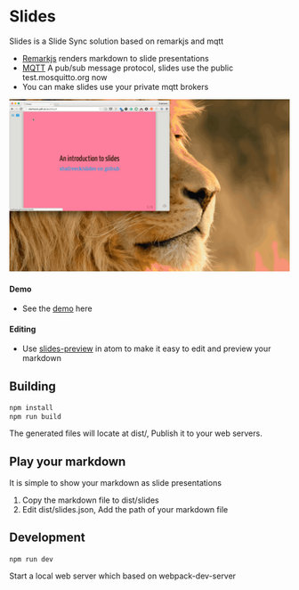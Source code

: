 # Slides

Slides is a Slide Sync solution based on remarkjs and mqtt

* [Remarkjs](http://remarkjs.com/) renders markdown to slide presentations
* [MQTT](http://mqtt.org/) A pub/sub message protocol, slides use the public test.mosquitto.org now
* You can make slides use your private mqtt brokers

![screencast](./slides-screencast.gif)

#### Demo
* See the [demo](http://shafreeck.github.io/slides) here

#### Editing
* Use [slides-preview](http://github.com/shafreeck/slides-preview) in atom to make it easy to edit and preview your markdown

## Building

```
npm install
npm run build 
```

The generated files will locate at dist/, Publish it to your web servers.

## Play your markdown 
It is simple to show your markdown as slide presentations
1. Copy the markdown file to dist/slides
2. Edit dist/slides.json, Add the path of your markdown file

## Development

```
npm run dev
```

Start a local web server which based on webpack-dev-server
